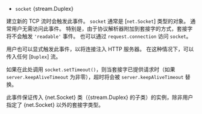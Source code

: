 <!-- YAML
added: v0.1.0
-->

* `socket` {stream.Duplex}

建立新的 TCP 流时会触发此事件。 
`socket` 通常是 [`net.Socket`] 类型的对象。 
通常用户无需访问此事件。 
特别是，由于协议解析器附加到套接字的方式，套接字将不会触发 `'readable'` 事件。 
也可以通过 `request.connection` 访问 `socket`。

用户也可以显式触发此事件，以将连接注入 HTTP 服务器。 
在这种情况下，可以传入任何 [`Duplex`] 流。

如果在此处调用 `socket.setTimeout()`，则当套接字已提供请求时（如果 `server.keepAliveTimeout` 为非零），超时将会被 `server.keepAliveTimeout` 替换。

此事件保证传入 {net.Socket} 类（{stream.Duplex} 的子类）的实例，除非用户指定了 {net.Socket} 以外的套接字类型。

